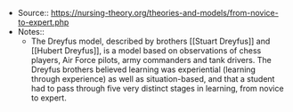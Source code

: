 - Source:: https://nursing-theory.org/theories-and-models/from-novice-to-expert.php
- Notes:: 
    - The Dreyfus model, described by brothers [[Stuart Dreyfus]] and [[Hubert Dreyfus]], is a model based on observations of chess players, Air Force pilots, army commanders and tank drivers. The Dreyfus brothers believed learning was experiential (learning through experience) as well as situation-based, 
and that a student had to pass through five very distinct stages in 
learning, from novice to expert.
